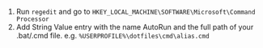 1. Run ```regedit``` and go to ```HKEY_LOCAL_MACHINE\SOFTWARE\Microsoft\Command Processor```
2. Add String Value entry with the name AutoRun and the full path of your .bat/.cmd file. e.g. ```%USERPROFILE%\dotfiles\cmd\alias.cmd```